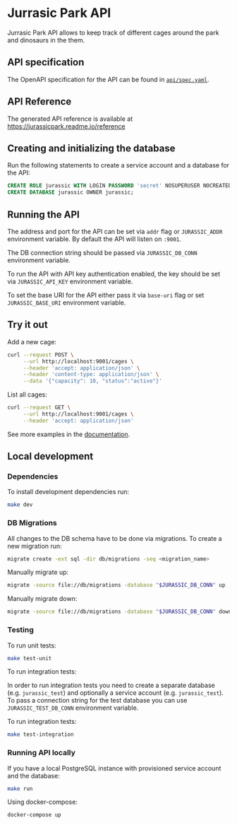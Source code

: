 # Jurrasic Park API

Jurrasic Park API allows to keep track of different cages around the park and dinosaurs in the them.

## API specification

The OpenAPI specification for the API can be found in [`api/spec.yaml`](api/spec.yaml).

## API Reference

The generated API reference is available at https://jurassicpark.readme.io/reference

## Creating and initializing the database

Run the following statements to create a service account and a database for the API:

```sql
CREATE ROLE jurassic WITH LOGIN PASSWORD 'secret' NOSUPERUSER NOCREATEDB NOCREATEROLE;
CREATE DATABASE jurassic OWNER jurassic;
```

## Running the API

The address and port for the API can be set via `addr` flag or `JURASSIC_ADDR` environment variable. By default the API will listen on `:9001`.

The DB connection string should be passed via `JURASSIC_DB_CONN` environment variable.

To run the API with API key authentication enabled, the key should be set via `JURASSIC_API_KEY` environment variable.

To set the base URI for the API either pass it via `base-uri` flag or set `JURASSIC_BASE_URI` environment variable.

## Try it out

Add a new cage:

```bash
curl --request POST \
     --url http://localhost:9001/cages \
     --header 'accept: application/json' \
     --header 'content-type: application/json' \
     --data '{"capacity": 10, "status":"active"}'
  ```

List all cages:

```bash
curl --request GET \
     --url http://localhost:9001/cages \
     --header 'accept: application/json'
```

See more examples in the [documentation](https://jurassicpark.readme.io/reference).

## Local development

### Dependencies

To install development dependencies run:

```bash
make dev
```

### DB Migrations

All changes to the DB schema have to be done via migrations. To create a new migration run:

```bash
migrate create -ext sql -dir db/migrations -seq <migration_name>
```

Manually migrate up:

```bash
migrate -source file://db/migrations -database "$JURASSIC_DB_CONN" up
```

Manually migrate down:

```bash
migrate -source file://db/migrations -database "$JURASSIC_DB_CONN" down
```

### Testing

To run unit tests:

```bash
make test-unit
```

To run integration tests:

In order to run integration tests you need to create a separate database (e.g. `jurassic_test`) and optionally a service account (e.g. `jurassic_test`). To pass a connection string for the test database you can use `JURASSIC_TEST_DB_CONN` environment variable.

To run integration tests:

```bash
make test-integration
```

### Running API locally

If you have a local PostgreSQL instance with provisioned service account and the database:

```bash
make run
```

Using docker-compose:

```bash
docker-compose up
```
